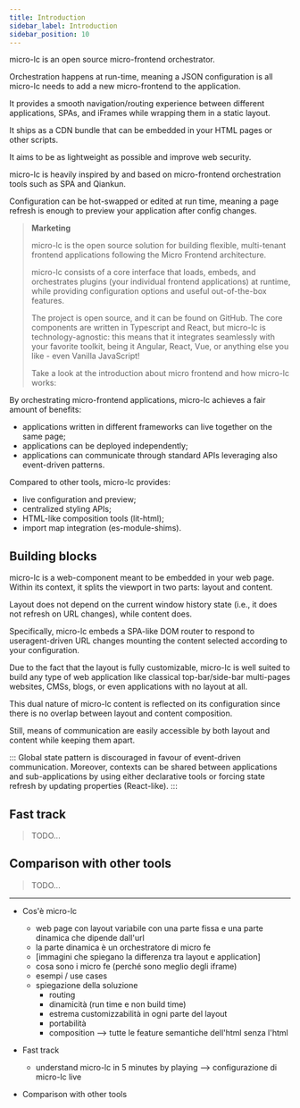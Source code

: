 ```yaml
---
title: Introduction
sidebar_label: Introduction
sidebar_position: 10
---
```


micro-lc is an open source micro-frontend orchestrator. 

Orchestration happens at run-time, meaning a JSON configuration is all micro-lc needs to add a new micro-frontend to the
application.

It provides a smooth navigation/routing experience between different applications, SPAs, and iFrames while wrapping
them in a static layout.

It ships as a CDN bundle that can be embedded in your HTML pages or other scripts.

It aims to be as lightweight as possible and improve web security.

micro-lc is heavily inspired by and based on micro-frontend orchestration tools such as SPA and Qiankun.

Configuration can be hot-swapped or edited at run time, meaning a page refresh is enough to preview your application after
config changes.

> **Marketing**
> 
> micro-lc is the open source solution for building flexible, multi-tenant frontend applications following the Micro Frontend architecture.
>
> micro-lc consists of a core interface that loads, embeds, and orchestrates plugins (your individual frontend applications) at runtime,
> while providing configuration options and useful out-of-the-box features.
>
> The project is open source, and it can be found on GitHub. The core components are written in Typescript and React, but micro-lc
> is technology-agnostic: this means that it integrates seamlessly with your favorite toolkit, being it Angular, React, Vue, or anything
> else you like - even Vanilla JavaScript!
> 
> Take a look at the introduction about micro frontend and how micro-lc works:

By orchestrating micro-frontend applications, micro-lc achieves a fair amount of benefits:
* applications written in different frameworks can live together on the same page;
* applications can be deployed independently;
* applications can communicate through standard APIs leveraging also event-driven patterns.

Compared to other tools, micro-lc provides:
* live configuration and preview;
* centralized styling APIs;
* HTML-like composition tools (lit-html);
* import map integration (es-module-shims).

## Building blocks

micro-lc is a web-component meant to be embedded in your web page. Within its context, it splits the viewport in two parts:
layout and content.

Layout does not depend on the current window history state (i.e., it does not refresh on URL changes), while content does.

Specifically, micro-lc embeds a SPA-like DOM router to respond to useragent-driven URL changes mounting the content selected
according to your configuration.

Due to the fact that the layout is fully customizable, micro-lc is well suited to build any type of web application
like classical top-bar/side-bar multi-pages websites, CMSs, blogs, or even applications with no layout at all.

This dual nature of micro-lc content is reflected on its configuration since there is no overlap between layout and
content composition.

Still, means of communication are easily accessible by both layout and content while keeping them apart.

:::
Global state pattern is discouraged in favour of event-driven communication. Moreover, contexts can be shared between
applications and sub-applications by using either declarative tools or forcing state refresh by updating properties (React-like).
:::

## Fast track

> TODO...

## Comparison with other tools

> TODO...

---

* Cos'è micro-lc
  * web page con layout variabile con una parte fissa e una parte dinamica che dipende dall'url
  * la parte dinamica è un orchestratore di micro fe
  * [immagini che spiegano la differenza tra layout e application]
  * cosa sono i micro fe (perché sono meglio degli iframe)
  * esempi / use cases
  * spiegazione della soluzione
    * routing
    * dinamicità (run time e non build time)
    * estrema customizzabilità in ogni parte del layout
    * portabilità
    * composition --> tutte le feature semantiche dell'html senza l'html

* Fast track
  * understand micro-lc in 5 minutes by playing --> configurazione di micro-lc live

* Comparison with other tools
